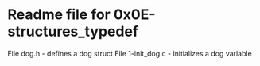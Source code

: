 # Readme file for 0x0E-structures_typedef

File dog.h - defines a dog struct 
File 1-init_dog.c - initializes a dog variable   
